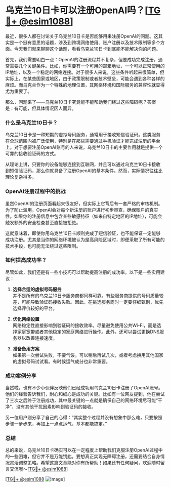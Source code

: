 # 乌克兰10日卡可以注册OpenAI吗？[[TG💪+ @esim1088](https://t.me/s/esim1088)]

最近，很多人都在讨论关于乌克兰10日卡是否能够用来注册OpenAI的问题。这其实是一个挺有意思的话题，涉及到跨境网络使用、账户注册以及技术限制等多个方面。今天我们就来聊聊这个话题，看看乌克兰10日卡到底能不能解决你的问题。

首先，我们需要明白一点：OpenAI的注册流程并不复杂，但要成功完成注册，通常需要几个关键条件。比如，你需要有一个可用的邮箱地址，一个可以正常使用的IP地址，以及一个稳定的网络连接。对于很多人来说，这些条件听起来很简单，但实际上，在某些国家或地区，由于政策限制或者技术壁垒，可能会遇到各种各样的麻烦。而乌克兰作为一个特殊的地理位置，其网络环境和国际服务的兼容性就显得尤为重要了。

那么，问题来了——乌克兰10日卡究竟能不能帮助我们绕过这些障碍呢？答案是：有可能，但具体情况因人而异。

### 什么是乌克兰10日卡？

乌克兰10日卡是一种短期的虚拟号码服务，通常用于接收短信验证码。这类服务在全球范围内被广泛使用，特别是在那些需要通过手机验证才能完成注册的平台上。对于想要注册OpenAI账号的人来说，乌克兰10日卡的主要作用就是提供一个可靠的接收验证码的方式。

从理论上讲，只要你的设备能够连接到互联网，并且可以通过乌克兰10日卡接收到短信验证码，那么你就具备了注册OpenAI的基本条件。然而，实际情况往往比理论复杂得多。

### OpenAI注册过程中的挑战

虽然OpenAI的注册页面看起来很友好，但实际上它背后有一套严格的审核机制。为了防止滥用，OpenAI会对每个新注册的账户进行初步审查，确保账户的真实性。如果你的注册信息中包含某些敏感特征（如来自特定地区的IP地址），可能会触发额外的安全检查甚至直接被拒绝。

这就意味着，即使你用乌克兰10日卡顺利完成了短信验证，也不能保证一定能够成功注册。尤其是当你的网络环境被认为是高风险区域时，即便采取了所有可能的技术手段，也可能无法绕过这些限制。

### 如何提高成功率？

尽管如此，我们还是有一些小技巧可以帮助提高注册的成功率。以下是一些实用建议：

1. **选择合适的虚拟号码服务**  
   并不是所有的乌克兰10日卡服务商都同样可靠。有些服务商提供的号码质量较差，可能导致验证码接收失败。因此，在挑选服务商时一定要仔细甄别，优先选择评价较好的平台。

2. **优化网络设置**  
   网络稳定性直接影响到验证码的接收效率。尽量避免使用公共Wi-Fi，而是选择家庭宽带或者其他稳定的家庭网络进行操作。此外，还可以尝试更换DNS服务器以改善连接速度。

3. **准备备用方案**  
   如果第一次尝试失败，不要气馁。可以稍后再试几次，或者考虑换用其他国家的虚拟号码试试看。有时候运气成分也非常重要。

### 成功案例分享

当然啦，也有不少小伙伴反映他们已经成功用乌克兰10日卡注册了OpenAI账号。他们的经验告诉我们，耐心和细心是成功的关键。比如有一位网友提到，他在尝试了三次之后终于注册成功，其中最关键的一点就是确保自己的网络环境尽可能“干净”，没有其他干扰因素影响到验证码的接收。

另一位用户则分享了自己的心得：“其实整个过程并没有想象中那么难，只要按照步骤一步步来，再加上一点点运气，基本都能搞定。”

### 总结

总的来说，乌克兰10日卡确实可以在一定程度上帮助我们克服注册OpenAI过程中的一些困难，但它并不是万能钥匙。要想真正实现无障碍注册，还需要结合自身情况灵活调整策略。希望这篇文章能对你有所帮助！如果还有任何疑问，欢迎随时留言交流哦～[[TG💪+ @esim1088](https://t.me/s/esim1088)]

[[TG💪+ @esim1088](https://t.me/s/esim1088) ![Image](https://i.postimg.cc/4NQfJmqS/Snipaste-2025-05-13-00-14-12.png)]